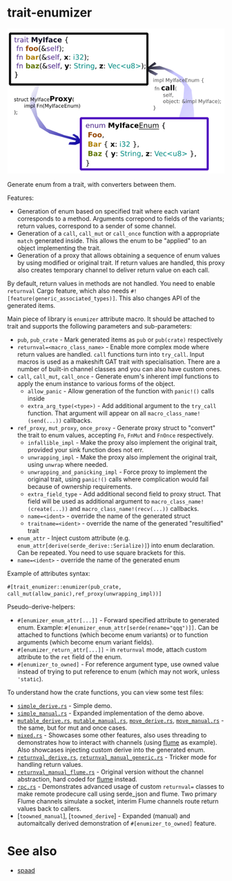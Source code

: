 # trait-enumizer

![img](doc_header.png)

Generate enum from a trait, with converters between them.

Features:

* Generation of enum based on specified trait where each variant corresponds to a method. Arguments correpond to fields of the variants; return values, correspond to a sender of some channel.
* Generation of a `call`, `call_mut` or `call_once` function with a appropriate `match` generated inside. This allows the enum to be "applied" to an object implementing the trait.
* Generation of a proxy that allows obtaining a sequence of enum values by using modified or original trait. If return values are handled, this proxy also creates temporary channel to deliver return value on each call.

By default, return values in methods are not handled. You need to enable `returnval` Cargo feature, which also needs `#![feature(generic_associated_types)]`. This also changes API of the generated items.

Main piece of library is `enumizer` attribute macro. It should be attached to trait and supports the following parameters and sub-parameters:

* `pub`, `pub_crate` - Mark generated items as `pub` or `pub(crate)` respectively
* `returnval=<macro_class_name>` - Enable more complex mode where return values are handled. `call` functions turn into `try_call`. Input macros is used as a makeshift GAT trait with specialisation. There are a number of built-in channel classes and you can also have custom ones.
* `call`, `call_mut`, `call_once` - Generate enum's inherent impl functions to apply the enum instance to various forms of the object.
    * `allow_panic` - Allow generation of the function with `panic!()` calls inside
    * `extra_arg_type(<type>)` - Add additional argument to the `try_call` function. That argument will appear on all `macro_class_name!(send(...))` callbacks.
* `ref_proxy`, `mut_proxy`, `once_proxy` - Generate proxy struct to "convert" the trait to enum values, accepting `Fn`, `FnMut` and `FnOnce` respectively.
    * `infallible_impl` - Make the proxy also implement the original trait, provided your sink function does not err.
    * `unwrapping_impl` - Make the proxy also implement the original trait, using `unwrap` where needed.
    * `unwrapping_and_panicking_impl` - Force proxy to implement the original trait, using `panic!()` calls where complication would fail because of ownership requirements.
    * `extra_field_type` - Add additional second field to proxy struct. That field will be used as additional argument to `macro_class_name!(create(...))` and `macro_class_name!(recv(...))` callbacks.
    * `name=<ident>` - override the name of the generated struct
    * `traitname=<ident>` - override the name of the generated "resultified" trait
* `enum_attr` - Inject custom attribute (e.g. `enum_attr[derive(serde_derive::Serialize)]`)  into enum declaration. Can be repeated. You need to use square brackets for this.
* `name=<ident>` - override the name of the generated enum


Example of attributes syntax:

```rust,ignore
#[trait_enumizer::enumizer(pub_crate, call_mut(allow_panic),ref_proxy(unwrapping_impl))]
```

Pseudo-derive-helpers:

* `#[enumizer_enum_attr[...]]` - Forward specified attribute to generated enum. Example: `#[enumizer_enum_attr[serde(rename="qqq")]]`. Can be attached to functions (which become enum variants) or to function arguments (which become enum variant fields).
* `#[enumizer_return_attr[...]]` - in `returnval` mode, attach custom attribute to the `ret` field of the enum.
* `#[enumizer_to_owned]` - For reference argument type, use owned value instead of trying to put reference to enum (which may not work, unless `'static`).

To understand how the crate functions, you can view some test files:

* [`simple_derive.rs`](crates/trait-enumizer/tests/simple_derive.rs) - Simple demo.
* [`simple_manual.rs`](crates/trait-enumizer/tests/simple_manual.rs) - Expanded implementation of the demo above.
* [`mutable_derive.rs`](crates/trait-enumizer/tests/mutable_derive.rs), [`mutable_manual.rs`](crates/trait-enumizer/tests/mutable_manual.rs), [`move_derive.rs`](crates/trait-enumizer/tests/move_derive.rs), [`move_manual.rs`](crates/trait-enumizer/tests/move_manual.rs) - the same, but for mut and once cases.
* [`mixed.rs`](crates/trait-enumizer/tests/mixed.rs) - Showcases some other features, also uses threading to demonstrates how to interact with channels (using [flume](https://crates.io/crates/flume) as example). Also showcases injecting custom derive into the generated enum.
* [`returnval_derive.rs`](crates/trait-enumizer/tests/returnval_derive.rs), [`returnval_manual_generic.rs`](crates/trait-enumizer/tests/returnval_manual_generic.rs) - Tricker mode for handling return values.
* [`returnval_manual_flume.rs`](crates/trait-enumizer/tests/returnval_manual_flume.rs) - Original version without the channel abstraction, hard coded for [flume](https://crates.io/crates/flume) instead.
* [`rpc.rs`](crates/trait-enumizer/tests/rpc.rs) - Demonstrates advanced usage of custom `returnval=` classes to make remote prodecure call using serde_json and flume. Two primary Flume channels simulate a socket, interim Flume channels route return values back to callers.
* [`toowned_manual`], [`toowned_derive`] - Expanded (manual) and automaitcally derived demonstration of `#[enumizer_to_owned]` feature.


# See also

* [spaad](https://crates.io/crates/spaad)
